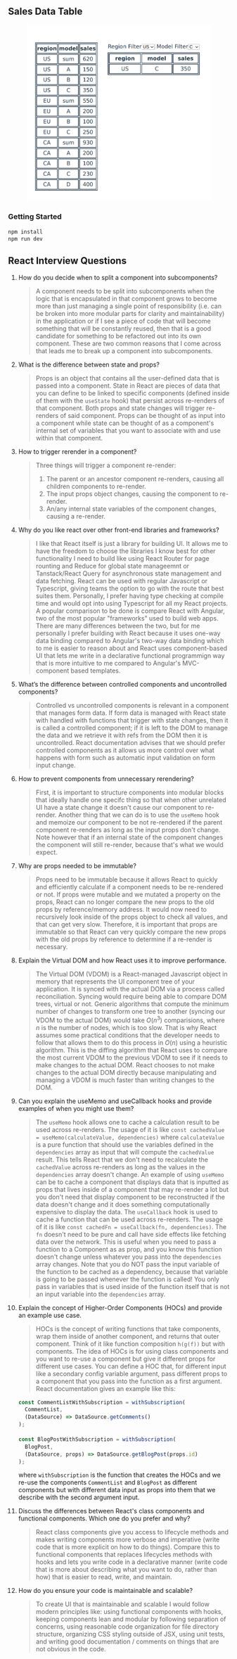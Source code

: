## Sales Data Table

<p align="center">
   <img src="./demo.png" height="400px">
</p>

### Getting Started

```
npm install
npm run dev
```

## React Interview Questions

1. How do you decide when to split a component into subcomponents?
   > A component needs to be split into subcomponents when the logic that is encapsulated in that component grows to become more than just managing a single point of responsibility (i.e. can be broken into more modular parts for clarity and maintainability) in the application or if I see a piece of code that will become something that will be constantly reused, then that is a good candidate for something to be refactored out into its own component. These are two common reasons that I come across that leads me to break up a component into subcomponents.
2. What is the difference between state and props?
   > Props is an object that contains all the user-defined data that is passed into a component. State in React are pieces of data that you can define to be linked to specific components (defined inside of them with the `useState` hook) that persist across re-renders of that component. Both props and state changes will trigger re-renders of said component. Props can be thought of as input into a component while state can be thought of as a component's internal set of variables that you want to associate with and use within that component.
3. How to trigger rerender in a component?
   > Three things will trigger a component re-render:
   >
   > 1. The parent or an ancestor component re-renders, causing all children components to re-render.
   > 2. The input props object changes, causing the component to re-render.
   > 3. An/any internal state variables of the component changes, causing a re-render.
4. Why do you like react over other front-end libraries and frameworks?
   > I like that React itself is just a library for building UI. It allows me to have the freedom to choose the libraries I know best for other functionality I need to build like using React Router for page rounting and Reduce for global state manageemnt or Tanstack/React Query for asynchronous state management and data fetching. React can be used with regular Javascript or Typescript, giving teams the option to go with the route that best suites them. Personally, I prefer having type checking at compile time and would opt into using Typescript for all my React projects. A popular comparison to be done is compare React with Angular, two of the most popular "frameworks" used to build web apps. There are many differences between the two, but for me personally I prefer building with React because it uses one-way data binding compared to Angular's two-way data binding which to me is easier to reason about and React uses component-based UI that lets me write in a declarative functional programmign way that is more intuitive to me compared to Angular's MVC-component based templates.
5. What’s the difference between controlled components and uncontrolled components?
   > Controlled vs uncontrolled components is relevant in a component that manages form data. If form data is managed with React state with handled with functions that trigger with state changes, then it is called a controlled component; if it is left to the DOM to manage the data and we retrieve it with refs from the DOM then it is uncontrolled. React documentation advises that we should prefer controlled components as it allows us more control over what happens with form such as automatic input validation on form input change.
6. How to prevent components from unnecessary rerendering?
   > First, it is important to structure components into modular blocks that ideally handle one specifc thing so that when other unrelated UI have a state change it doesn't cause our component to re-render. Another thing that we can do is to use the `useMemo` hook and memoize our component to be not re-rendered if the parent component re-renders as long as the input props don't change. Note however that if an internal state of the component changes the component will still re-render, because that's what we would expect.
7. Why are props needed to be immutable?
   > Props need to be immutable because it allows React to quickly and efficiently calculate if a component needs to be re-rendered or not. If props were mutable and we mutated a property on the props, React can no longer compare the new props to the old props by reference/memory address. It would now need to recursively look inside of the props object to check all values, and that can get very slow. Therefore, it is important that props are immutable so that React can very quickly compare the new props with the old props by reference to determine if a re-render is necessary.
8. Explain the Virtual DOM and how React uses it to improve performance.
   > The Virtual DOM (VDOM) is a React-managed Javascript object in memory that represents the UI component tree of your application. It is synced with the actual DOM via a process called reconciliation. Syncing would require being able to compare DOM trees, virtual or not. Generic algorithms that compute the minimum number of changes to transform one tree to another (syncing our VDOM to the actual DOM) would take $O(n^3)$ comparisions, where $n$ is the number of nodes, which is too slow. That is why React assumes some practical conditions that the developer needs to follow that allows them to do this process in $O(n)$ using a heuristic algorithm. This is the diffing algorithm that React uses to compare the most current VDOM to the previous VDOM to see if it needs to make changes to the actual DOM. React chooses to not make changes to the actual DOM directly because manipulating and managing a VDOM is much faster than writing changes to the DOM.
9. Can you explain the useMemo and useCallback hooks and provide examples of when you might use them?
   > The `useMemo` hook allows one to cache a calculation result to be used across re-renders. The usage of it is like `const cachedValue = useMemo(calculateValue, dependencies)` where `calculateValue` is a pure function that should use the variables defined in the `dependencies` array as input that will compute the `cachedValue` result. This tells React that we don't need to recalculate the `cachedValue` across re-renders as long as the values in the `dependencies` array doesn't change. An example of using `useMemo` can be to cache a component that displays data that is inputted as props that lives inside of a component that may re-render a lot but you don't need that display component to be reconstructed if the data doesn't change and it does something computationally expensive to display the data.
   > The `useCallback` hook is used to cache a function that can be used across re-renders. The usage of it is like `const cachedFn = useCallback(fn, dependencies)`. The `fn` doesn't need to be pure and call have side effects like fetching data over the network. This is useful when you need to pass a function to a Component as as prop, and you know this function doesn't change unless whatever you pass into the `dependencies` array changes. Note that you do NOT pass the input variable of the function to be cached as a dependency, because that variable is going to be passed whenever the function is called! You only pass in variables that is used inside of the function itself that is not an input variable into the `dependencies` array.
10. Explain the concept of Higher-Order Components (HOCs) and provide an example use case.

    > HOCs is the concept of writing functions that take components, wrap them inside of another component, and returns that outer component. Think of it like function composition `h(g(f))` but with components. The idea of HOCs is for using class components and you want to re-use a component but give it different props for different use cases. You can define a HOC that, for different input like a secondary config variable argument, pass different props to a component that you pass into the function as a first argument. React documentation gives an example like this:

    ```js
    const CommentListWithSubscription = withSubscription(
      CommentList,
      (DataSource) => DataSource.getComments()
    );

    const BlogPostWithSubscription = withSubscription(
      BlogPost,
      (DataSource, props) => DataSource.getBlogPost(props.id)
    );
    ```

    where `withSubscription` is the function that creates the HOCs and we re-use the components `CommentList` and `BlogPost` as different components but with different data input as props into them that we describe with the second argument input.

11. Discuss the differences between React's class components and functional components. Which one do you prefer and why?
    > React class components give you access to lifecycle methods and makes writing components more verbose and imperative (write code that is more explicit on how to do things). Compare this to functional components that replaces lifecycles methods with hooks and lets you write code in a declarative manner (write code that is more about describing what you want to do, rather than how) that is easier to read, write, and maintain.
12. How do you ensure your code is maintainable and scalable?
    > To create UI that is maintainable and scalable I would follow modern principles like: using functional components with hooks, keeping components lean and modular by following separation of concerns, using reasonable code organization for file directory structure, organizing CSS styling outside of JSX, using unit tests, and writing good documentation / comments on things that are not obvious in the code.
